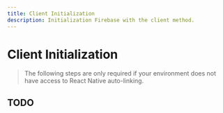 ```yaml
---
title: Client Initialization
description: Initialization Firebase with the client method. 
---
```


# Client Initialization

> The following steps are only required if your environment does not have access to React Native
auto-linking. 

## TODO
